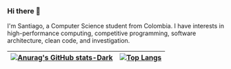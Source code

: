 ### Hi there 👋
I'm Santiago, a Computer Science student from Colombia. I have interests in high-performance computing, competitive programming, software architecture, clean code, and investigation.

|[![Anurag's GitHub stats-Dark](https://github-readme-stats.vercel.app/api?username=sneusar&show_icons=true&theme=dark)](https://github.com/anuraghazra/github-readme-stats#gh-dark-mode-only)|[![Top Langs](https://github-readme-stats.vercel.app/api/top-langs/?username=sneusar&langs_count=8&layout=compact&theme=dark#gh-dark-mode-only)](https://github.com/anuraghazra/github-readme-stats)|
| ------------- |:-------------:|
